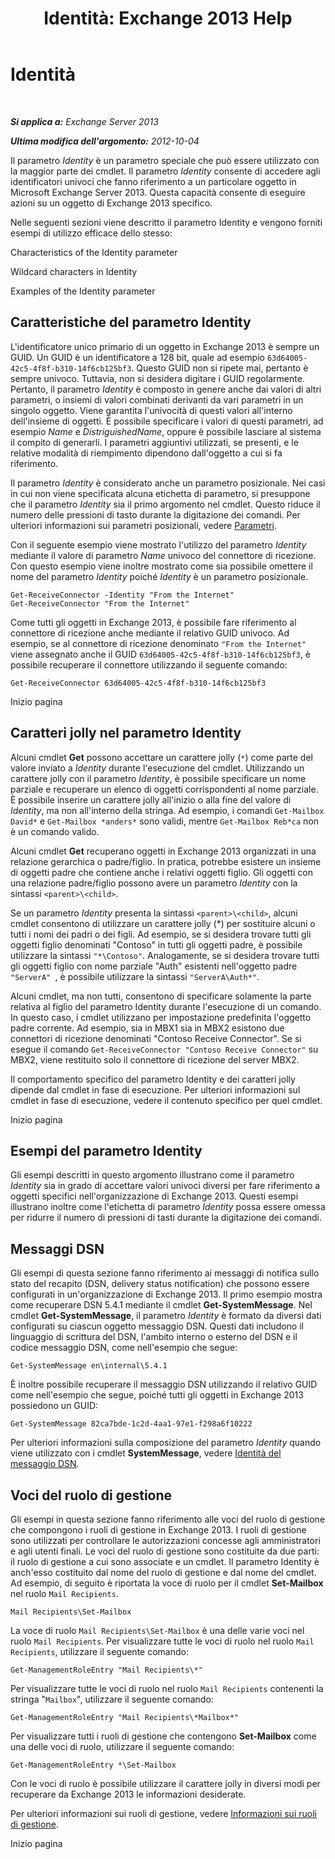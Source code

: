﻿---
title: 'Identità: Exchange 2013 Help'
TOCTitle: Identità
ms:assetid: e90fae91-37e7-4fdc-9170-44f0dc965c66
ms:mtpsurl: https://technet.microsoft.com/it-it/library/Bb125042(v=EXCHG.150)
ms:contentKeyID: 50481914
ms.date: 05/22/2018
mtps_version: v=EXCHG.150
ms.translationtype: MT
---

# Identità

 

_**Si applica a:** Exchange Server 2013_

_**Ultima modifica dell'argomento:** 2012-10-04_

Il parametro *Identity* è un parametro speciale che può essere utilizzato con la maggior parte dei cmdlet. Il parametro *Identity* consente di accedere agli identificatori univoci che fanno riferimento a un particolare oggetto in Microsoft Exchange Server 2013. Questa capacità consente di eseguire azioni su un oggetto di Exchange 2013 specifico.

Nelle seguenti sezioni viene descritto il parametro Identity e vengono forniti esempi di utilizzo efficace dello stesso:

Characteristics of the Identity parameter

Wildcard characters in Identity

Examples of the Identity parameter

## Caratteristiche del parametro Identity

L'identificatore unico primario di un oggetto in Exchange 2013 è sempre un GUID. Un GUID è un identificatore a 128 bit, quale ad esempio `63d64005-42c5-4f8f-b310-14f6cb125bf3`. Questo GUID non si ripete mai, pertanto è sempre univoco. Tuttavia, non si desidera digitare i GUID regolarmente. Pertanto, il parametro *Identity* è composto in genere anche dai valori di altri parametri, o insiemi di valori combinati derivanti da vari parametri in un singolo oggetto. Viene garantita l'univocità di questi valori all'interno dell'insieme di oggetti. È possibile specificare i valori di questi parametri, ad esempio *Name* e *DistriguishedName*, oppure è possibile lasciare al sistema il compito di generarli. I parametri aggiuntivi utilizzati, se presenti, e le relative modalità di riempimento dipendono dall'oggetto a cui si fa riferimento.

Il parametro *Identity* è considerato anche un parametro posizionale. Nei casi in cui non viene specificata alcuna etichetta di parametro, si presuppone che il parametro *Identity* sia il primo argomento nel cmdlet. Questo riduce il numero delle pressioni di tasto durante la digitazione dei comandi. Per ulteriori informazioni sui parametri posizionali, vedere [Parametri](https://technet.microsoft.com/it-it/library/bb124388\(v=exchg.150\)).

Con il seguente esempio viene mostrato l'utilizzo del parametro *Identity* mediante il valore di parametro *Name* univoco del connettore di ricezione. Con questo esempio viene inoltre mostrato come sia possibile omettere il nome del parametro *Identity* poiché *Identity* è un parametro posizionale.

    Get-ReceiveConnector -Identity "From the Internet"
    Get-ReceiveConnector "From the Internet"

Come tutti gli oggetti in Exchange 2013, è possibile fare riferimento al connettore di ricezione anche mediante il relativo GUID univoco. Ad esempio, se al connettore di ricezione denominato `"From the Internet"` viene assegnato anche il GUID `63d64005-42c5-4f8f-b310-14f6cb125bf3`, è possibile recuperare il connettore utilizzando il seguente comando:

    Get-ReceiveConnector 63d64005-42c5-4f8f-b310-14f6cb125bf3

Inizio pagina

## Caratteri jolly nel parametro Identity

Alcuni cmdlet **Get** possono accettare un carattere jolly (`*`) come parte del valore inviato a *Identity* durante l'esecuzione del cmdlet. Utilizzando un carattere jolly con il parametro *Identity*, è possibile specificare un nome parziale e recuperare un elenco di oggetti corrispondenti al nome parziale. È possibile inserire un carattere jolly all'inizio o alla fine del valore di *Identity*, ma non all'interno della stringa. Ad esempio, i comandi `Get-Mailbox David*` e `Get-Mailbox *anders*` sono validi, mentre `Get-Mailbox Reb*ca` non è un comando valido.

Alcuni cmdlet **Get** recuperano oggetti in Exchange 2013 organizzati in una relazione gerarchica o padre/figlio. In pratica, potrebbe esistere un insieme di oggetti padre che contiene anche i relativi oggetti figlio. Gli oggetti con una relazione padre/figlio possono avere un parametro *Identity* con la sintassi `<parent>\<child>`.

Se un parametro *Identity* presenta la sintassi `<parent>\<child>`, alcuni cmdlet consentono di utilizzare un carattere jolly (\*) per sostituire alcuni o tutti i nomi dei padri o dei figli. Ad esempio, se si desidera trovare tutti gli oggetti figlio denominati "Contoso" in tutti gli oggetti padre, è possibile utilizzare la sintassi `"*\Contoso"`. Analogamente, se si desidera trovare tutti gli oggetti figlio con nome parziale "Auth" esistenti nell'oggetto padre `"ServerA" `, è possibile utilizzare la sintassi `"ServerA\Auth*"`.

Alcuni cmdlet, ma non tutti, consentono di specificare solamente la parte relativa al figlio del parametro Identity durante l'esecuzione di un comando. In questo caso, i cmdlet utilizzano per impostazione predefinita l'oggetto padre corrente. Ad esempio, sia in MBX1 sia in MBX2 esistono due connettori di ricezione denominati "Contoso Receive Connector". Se si esegue il comando `Get-ReceiveConnector "Contoso Receive Connector"` su MBX2, viene restituito solo il connettore di ricezione del server MBX2.

Il comportamento specifico del parametro Identity e dei caratteri jolly dipende dal cmdlet in fase di esecuzione. Per ulteriori informazioni sul cmdlet in fase di esecuzione, vedere il contenuto specifico per quel cmdlet.

Inizio pagina

## Esempi del parametro Identity

Gli esempi descritti in questo argomento illustrano come il parametro *Identity* sia in grado di accettare valori univoci diversi per fare riferimento a oggetti specifici nell'organizzazione di Exchange 2013. Questi esempi illustrano inoltre come l'etichetta di parametro *Identity* possa essere omessa per ridurre il numero di pressioni di tasti durante la digitazione dei comandi.

## Messaggi DSN

Gli esempi di questa sezione fanno riferimento ai messaggi di notifica sullo stato del recapito (DSN, delivery status notification) che possono essere configurati in un'organizzazione di Exchange 2013. Il primo esempio mostra come recuperare DSN 5.4.1 mediante il cmdlet **Get-SystemMessage**. Nel cmdlet **Get-SystemMessage**, il parametro *Identity* è formato da diversi dati configurati su ciascun oggetto messaggio DSN. Questi dati includono il linguaggio di scrittura del DSN, l'ambito interno o esterno del DSN e il codice messaggio DSN, come nell'esempio che segue:

    Get-SystemMessage en\internal\5.4.1

È inoltre possibile recuperare il messaggio DSN utilizzando il relativo GUID come nell'esempio che segue, poiché tutti gli oggetti in Exchange 2013 possiedono un GUID:

    Get-SystemMessage 82ca7bde-1c2d-4aa1-97e1-f298a6f10222

Per ulteriori informazioni sulla composizione del parametro *Identity* quando viene utilizzato con i cmdlet **SystemMessage**, vedere [Identità del messaggio DSN](dsn-message-identity-exchange-2013-help.md).

## Voci del ruolo di gestione

Gli esempi in questa sezione fanno riferimento alle voci del ruolo di gestione che compongono i ruoli di gestione in Exchange 2013. I ruoli di gestione sono utilizzati per controllare le autorizzazioni concesse agli amministratori e agli utenti finali. Le voci del ruolo di gestione sono costituite da due parti: il ruolo di gestione a cui sono associate e un cmdlet. Il parametro Identity è anch'esso costituito dal nome del ruolo di gestione e dal nome del cmdlet. Ad esempio, di seguito è riportata la voce di ruolo per il cmdlet **Set-Mailbox** nel ruolo `Mail Recipients`.

    Mail Recipients\Set-Mailbox

La voce di ruolo `Mail Recipients\Set-Mailbox` è una delle varie voci nel ruolo `Mail Recipients`. Per visualizzare tutte le voci di ruolo nel ruolo `Mail Recipients`, utilizzare il seguente comando:

    Get-ManagementRoleEntry "Mail Recipients\*"

Per visualizzare tutte le voci di ruolo nel ruolo `Mail Recipients` contenenti la stringa "`Mailbox`", utilizzare il seguente comando:

    Get-ManagementRoleEntry "Mail Recipients\*Mailbox*"

Per visualizzare tutti i ruoli di gestione che contengono **Set-Mailbox** come una delle voci di ruolo, utilizzare il seguente comando:

    Get-ManagementRoleEntry *\Set-Mailbox

Con le voci di ruolo è possibile utilizzare il carattere jolly in diversi modi per recuperare da Exchange 2013 le informazioni desiderate.

Per ulteriori informazioni sui ruoli di gestione, vedere [Informazioni sui ruoli di gestione](understanding-management-roles-exchange-2013-help.md).

Inizio pagina


